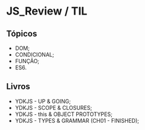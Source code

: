 # JS_Review / TIL


## Tópicos

* DOM;
* CONDICIONAL;
* FUNÇÃO;
* ES6.

## Livros
* YDKJS - UP & GOING;
* YDKJS - SCOPE & CLOSURES;
* YDKJS - this & OBJECT PROTOTYPES;
* YDKJS - TYPES & GRAMMAR (CH01 - FINISHED);
